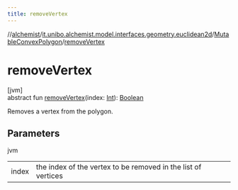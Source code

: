 ```yaml
---
title: removeVertex
---
```

//[alchemist](../../../index.html)/[it.unibo.alchemist.model.interfaces.geometry.euclidean2d](../index.html)/[MutableConvexPolygon](index.html)/[removeVertex](remove-vertex.html)



# removeVertex



[jvm]\
abstract fun [removeVertex](remove-vertex.html)(index: [Int](https://kotlinlang.org/api/latest/jvm/stdlib/kotlin/-int/index.html)): [Boolean](https://kotlinlang.org/api/latest/jvm/stdlib/kotlin/-boolean/index.html)



Removes a vertex from the polygon.



## Parameters


jvm

| | |
|---|---|
| index | the index of the vertex to be removed in the list of vertices |




